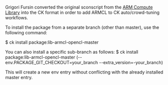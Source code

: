Grigori Fursin converted the original sconscript 
from the [ARM Compute Library](https://github.com/ARM-software/ComputeLibrary)
into the CK format in order to add ARMCL to CK auto/crowd-tuning workflows.

To install the package from a separate branch (other than master), use the following command:

 $ ck install package:lib-armcl-opencl-master

You can also install a specific sub-branch as follows:
 $ ck install package:lib-armcl-opencl-master (--env.PACKAGE_GIT_CHECKOUT=your_branch --extra_version=-your_branch)

This will create a new env entry without conflicting with the already installed master entry.
